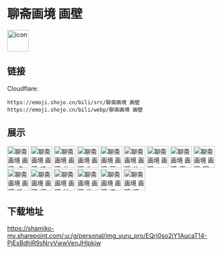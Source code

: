 # 聊斋画境 画壁
<img src="https://emoji.shojo.cn/bili/src/聊斋画境 画壁/icon.png" width="50" height="50" alt="icon">

## 链接
Cloudflare:
```
https://emoji.shojo.cn/bili/src/聊斋画境 画壁
https://emoji.shojo.cn/bili/webp/聊斋画境 画壁
```
## 展示
<img src="https://emoji.shojo.cn/bili/src/聊斋画境 画壁/聊斋画境 画壁-点赞.png" width="50" height="50" alt="聊斋画境 画壁-点赞">
<img src="https://emoji.shojo.cn/bili/src/聊斋画境 画壁/聊斋画境 画壁-呜呜呜.png" width="50" height="50" alt="聊斋画境 画壁-呜呜呜">
<img src="https://emoji.shojo.cn/bili/src/聊斋画境 画壁/聊斋画境 画壁-什么.png" width="50" height="50" alt="聊斋画境 画壁-什么">
<img src="https://emoji.shojo.cn/bili/src/聊斋画境 画壁/聊斋画境 画壁-你再说.png" width="50" height="50" alt="聊斋画境 画壁-你再说">
<img src="https://emoji.shojo.cn/bili/src/聊斋画境 画壁/聊斋画境 画壁-灰头土脸.png" width="50" height="50" alt="聊斋画境 画壁-灰头土脸">
<img src="https://emoji.shojo.cn/bili/src/聊斋画境 画壁/聊斋画境 画壁-达咩达咩.png" width="50" height="50" alt="聊斋画境 画壁-达咩达咩">
<img src="https://emoji.shojo.cn/bili/src/聊斋画境 画壁/聊斋画境 画壁-what？.png" width="50" height="50" alt="聊斋画境 画壁-what？">
<img src="https://emoji.shojo.cn/bili/src/聊斋画境 画壁/聊斋画境 画壁-不好笑.png" width="50" height="50" alt="聊斋画境 画壁-不好笑">
<img src="https://emoji.shojo.cn/bili/src/聊斋画境 画壁/聊斋画境 画壁-啊这.png" width="50" height="50" alt="聊斋画境 画壁-啊这">
<img src="https://emoji.shojo.cn/bili/src/聊斋画境 画壁/聊斋画境 画壁-难受.png" width="50" height="50" alt="聊斋画境 画壁-难受">
<img src="https://emoji.shojo.cn/bili/src/聊斋画境 画壁/聊斋画境 画壁-坏坏.png" width="50" height="50" alt="聊斋画境 画壁-坏坏">
<img src="https://emoji.shojo.cn/bili/src/聊斋画境 画壁/聊斋画境 画壁-纳尼.png" width="50" height="50" alt="聊斋画境 画壁-纳尼">
<img src="https://emoji.shojo.cn/bili/src/聊斋画境 画壁/聊斋画境 画壁-生气.png" width="50" height="50" alt="聊斋画境 画壁-生气">
<img src="https://emoji.shojo.cn/bili/src/聊斋画境 画壁/聊斋画境 画壁-亲亲.png" width="50" height="50" alt="聊斋画境 画壁-亲亲">
<img src="https://emoji.shojo.cn/bili/src/聊斋画境 画壁/聊斋画境 画壁-叹气.png" width="50" height="50" alt="聊斋画境 画壁-叹气">

## 下载地址

https://shamiko-my.sharepoint.com/:u:/g/personal/img_yuru_pro/EQrj0so2jY1AucaT14-PjEsBdhlR9sNryVwwVenJHlpkiw